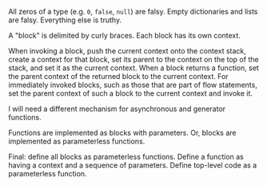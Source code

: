 All zeros of a type (e.g. `0`, `false`, `null`) are falsy.  Empty dictionaries and lists are falsy.  Everything else is truthy.

A "block" is delimited by curly braces.  Each block has its own context.

When invoking a block, push the current context onto the context stack, create a context for that block, set its parent to the
context on the top of the stack, and set it as the current context.  When a block returns a function, set the parent context of the
returned block to the current context.  For immediately invoked blocks, such as those that are part of flow statements, set the
parent context of such a block to the current context and invoke it.

I will need a different mechanism for asynchronous and generator functions.

Functions are implemented as blocks with parameters.  Or, blocks are implemented as parameterless functions.

Final:  define all blocks as parameterless functions.  Define a function as having a context and a sequence of parameters.  Define
top-level code as a parameterless function.
